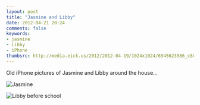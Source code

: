 ```yaml
---
layout: post
title: "Jasmine and Libby"
date: 2012-04-21 20:24
comments: false
keywords: 
- jasmine
- Libby
- iPhone
thumbsrc: http://media.eick.us/2012/2012-04-19/1024x1024/6945623586_c8085175a5_o.jpg
---
```

Old iPhone pictures of Jasmine and Libby around the house...



![Jasmine](http://media.eick.us/media/photographs/2012/2012-04-19/6945623586_c8085175a5_o.jpg)




![Libby before school](http://media.eick.us/media/photographs/2012/2012-04-19-2/7091689945_57d0428f40_o.jpg)

